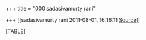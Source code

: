 +++
title = "000 sadasivamurty rani"

+++
[[sadasivamurty rani	2011-08-01, 16:16:11 [Source](https://groups.google.com/g/bvparishat/c/exawFRIo95o)]]



[TABLE]


